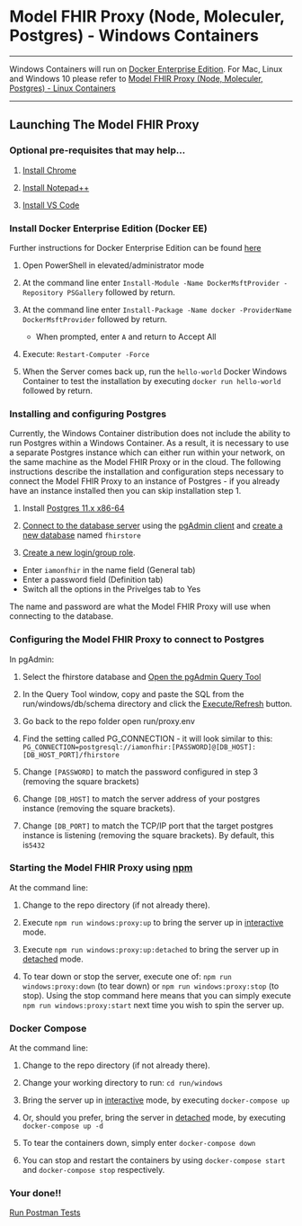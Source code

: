 # Model FHIR Proxy (Node, Moleculer, Postgres) - Windows Containers

---

Windows Containers will run on [Docker Enterprise Edition](https://docs.microsoft.com/en-us/virtualization/windowscontainers/quick-start/set-up-environment?tabs=Windows-Server). For Mac, Linux and Windows 10 please refer to [Model FHIR Proxy (Node, Moleculer, Postgres) - Linux Containers](linux.md)

---

## Launching The Model FHIR Proxy

### Optional pre-requisites that may help...

1. [Install Chrome](https://support.google.com/chrome/answer/95346?co=GENIE.Platform%3DDesktop&hl=en-GB)

2. [Install Notepad++](https://notepad-plus-plus.org)

3. [Install VS Code](https://code.visualstudio.com/download)

### Install Docker Enterprise Edition (Docker EE)
Further instructions for Docker Enterprise Edition can be found [here](https://docs.microsoft.com/en-us/virtualization/windowscontainers/quick-start/set-up-environment?tabs=Windows-Server)

1. Open PowerShell in elevated/administrator mode

2. At the command line enter `Install-Module -Name DockerMsftProvider -Repository PSGallery` followed by return.

3. At the command line enter `Install-Package -Name docker -ProviderName DockerMsftProvider` followed by return.
   
   * When prompted, enter `A` and return to Accept All

4. Execute: `Restart-Computer -Force`

5. When the Server comes back up, run the `hello-world` Docker Windows Container to test the installation by executing `docker run hello-world` followed by return.

### Installing and configuring Postgres
Currently, the Windows Container distribution does not include the ability to run Postgres within a Windows Container. As a result, it is necessary to use a separate Postgres instance which can either run within your network, on the same machine as the Model FHIR Proxy or in the cloud. The following instructions describe the installation and configuration steps necessary to connect the Model FHIR Proxy to an instance of Postgres - if you already have an instance installed then you can skip installation step 1.

1. Install [Postgres 11.x x86-64](https://www.enterprisedb.com/downloads/postgres-postgresql-downloads/)

2. [Connect to the database server](https://www.pgadmin.org/docs/pgadmin4/4.17/connecting.html) using the [pgAdmin client](https://www.pgadmin.org) and [create a new database](https://www.pgadmin.org/docs/pgadmin4/4.17/database_dialog.html) named `fhirstore` 

3. [Create a new login/group role](https://www.pgadmin.org/docs/pgadmin4/4.17/role_dialog.html). 

  * Enter `iamonfhir` in the name field (General tab)
  * Enter a password field (Definition tab)
  * Switch all the options in the Privelges tab to Yes

  The name and password are what the Model FHIR Proxy will use when connecting to the database.

### Configuring the Model FHIR Proxy to connect to Postgres
In pgAdmin:

1. Select the fhirstore database and [Open the pgAdmin Query Tool](https://www.pgadmin.org/docs/pgadmin4/latest/query_tool.html)

2. In the Query Tool window, copy and paste the SQL from the run/windows/db/schema directory and click the [Execute/Refresh](https://www.pgadmin.org/docs/pgadmin4/latest/query_tool_toolbar.html#query-execution) button.

3. Go back to the repo folder open run/proxy.env

4. Find the setting called PG_CONNECTION - it will look similar to this: `PG_CONNECTION=postgresql://iamonfhir:[PASSWORD]@[DB_HOST]:[DB_HOST_PORT]/fhirstore`

5. Change `[PASSWORD]` to match the password configured in step 3 (removing the square brackets)

6. Change `[DB_HOST]` to match the server address of your postgres instance (removing the square brackets).

7. Change `[DB_PORT]` to match the TCP/IP port that the target postgres instance is listening (removing the square brackets). By default, this is`5432`

### Starting the Model FHIR Proxy using [npm](https://www.npmjs.com)
At the command line:

1. Change to the repo directory (if not already there).

2. Execute `npm run windows:proxy:up` to bring the server up in [interactive](https://docs.docker.com/engine/reference/commandline/exec/) mode.

3. Execute `npm run windows:proxy:up:detached` to bring the server up in [detached](https://docs.docker.com/engine/reference/commandline/exec/) mode.

4. To tear down or stop the server, execute one of: `npm run windows:proxy:down` (to tear down) or `npm run windows:proxy:stop` (to stop). Using the stop command here means that you can simply execute `npm run windows:proxy:start` next time you wish to spin the server up.

### Docker Compose
At the command line:

1. Change to the repo directory (if not already there).

2. Change your working directory to run: `cd run/windows`

3. Bring the server up in [interactive](https://docs.docker.com/engine/reference/commandline/exec/) mode, by executing `docker-compose up`

4. Or, should you prefer, bring the server in [detached](https://docs.docker.com/engine/reference/commandline/exec/) mode, by executing `docker-compose up -d`

5. To tear the containers down, simply enter `docker-compose down`

6. You can stop and restart the containers by using `docker-compose start` and `docker-compose stop` respectively.

### Your done!!

[Run Postman Tests](../README.md#run-the-model-fhir-proxy-postman-collection-and-environment)
